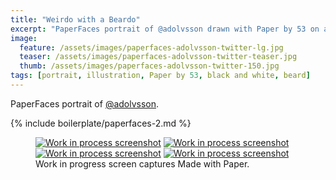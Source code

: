```yaml
---
title: "Weirdo with a Beardo"
excerpt: "PaperFaces portrait of @adolvsson drawn with Paper by 53 on an iPad."
image: 
  feature: /assets/images/paperfaces-adolvsson-twitter-lg.jpg
  teaser: /assets/images/paperfaces-adolvsson-twitter-teaser.jpg
  thumb: /assets/images/paperfaces-adolvsson-twitter-150.jpg
tags: [portrait, illustration, Paper by 53, black and white, beard]
---
```


PaperFaces portrait of [@adolvsson](http://twitter.com/adolvsson).

{% include boilerplate/paperfaces-2.md %}

<figure class="third">
  <a href="{{ site.url }}/assets/images/paperfaces-adolvsson-process-1-lg.jpg"><img src="{{ site.url }}/assets/images/paperfaces-adolvsson-process-1-600.jpg" alt="Work in process screenshot"></a>
  <a href="{{ site.url }}/assets/images/paperfaces-adolvsson-process-2-lg.jpg"><img src="{{ site.url }}/assets/images/paperfaces-adolvsson-process-2-600.jpg" alt="Work in process screenshot"></a>
  <a href="{{ site.url }}/assets/images/paperfaces-adolvsson-process-3-lg.jpg"><img src="{{ site.url }}/assets/images/paperfaces-adolvsson-process-3-600.jpg" alt="Work in process screenshot"></a>
  <a href="{{ site.url }}/assets/images/paperfaces-adolvsson-process-4-lg.jpg"><img src="{{ site.url }}/assets/images/paperfaces-adolvsson-process-4-600.jpg" alt="Work in process screenshot"></a>
  <figcaption>Work in progress screen captures Made with Paper.</figcaption>
</figure>